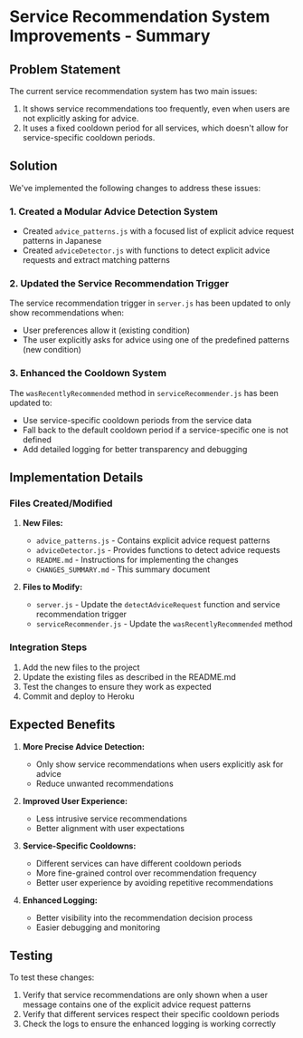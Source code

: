 # Service Recommendation System Improvements - Summary

## Problem Statement

The current service recommendation system has two main issues:

1. It shows service recommendations too frequently, even when users are not explicitly asking for advice.
2. It uses a fixed cooldown period for all services, which doesn't allow for service-specific cooldown periods.

## Solution

We've implemented the following changes to address these issues:

### 1. Created a Modular Advice Detection System

- Created `advice_patterns.js` with a focused list of explicit advice request patterns in Japanese
- Created `adviceDetector.js` with functions to detect explicit advice requests and extract matching patterns

### 2. Updated the Service Recommendation Trigger

The service recommendation trigger in `server.js` has been updated to only show recommendations when:
- User preferences allow it (existing condition)
- The user explicitly asks for advice using one of the predefined patterns (new condition)

### 3. Enhanced the Cooldown System

The `wasRecentlyRecommended` method in `serviceRecommender.js` has been updated to:
- Use service-specific cooldown periods from the service data
- Fall back to the default cooldown period if a service-specific one is not defined
- Add detailed logging for better transparency and debugging

## Implementation Details

### Files Created/Modified

1. **New Files:**
   - `advice_patterns.js` - Contains explicit advice request patterns
   - `adviceDetector.js` - Provides functions to detect advice requests
   - `README.md` - Instructions for implementing the changes
   - `CHANGES_SUMMARY.md` - This summary document

2. **Files to Modify:**
   - `server.js` - Update the `detectAdviceRequest` function and service recommendation trigger
   - `serviceRecommender.js` - Update the `wasRecentlyRecommended` method

### Integration Steps

1. Add the new files to the project
2. Update the existing files as described in the README.md
3. Test the changes to ensure they work as expected
4. Commit and deploy to Heroku

## Expected Benefits

1. **More Precise Advice Detection:**
   - Only show service recommendations when users explicitly ask for advice
   - Reduce unwanted recommendations

2. **Improved User Experience:**
   - Less intrusive service recommendations
   - Better alignment with user expectations

3. **Service-Specific Cooldowns:**
   - Different services can have different cooldown periods
   - More fine-grained control over recommendation frequency
   - Better user experience by avoiding repetitive recommendations

4. **Enhanced Logging:**
   - Better visibility into the recommendation decision process
   - Easier debugging and monitoring

## Testing

To test these changes:

1. Verify that service recommendations are only shown when a user message contains one of the explicit advice request patterns
2. Verify that different services respect their specific cooldown periods
3. Check the logs to ensure the enhanced logging is working correctly 